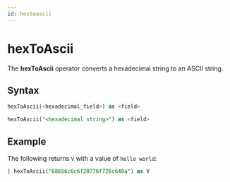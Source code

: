 ```yaml
---
id: hextoascii
---
```


# hexToAscii

The **hexToAscii** operator converts a hexadecimal string to an ASCII string.

## Syntax

```sql
hexToAscii(<hexadecimal_field>) as <field>
```

```sql
hexToAscii("<hexadecimal string>") as <field>
```

## Example

The following returns `V` with a value of `hello world`:

```sql
| hexToAscii("68656c6c6f20776f726c640a") as V
``` 
